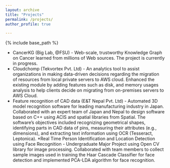 ```yaml
---
layout: archive
title: "Projects"
permalink: /projects/
author_profile: true

---
```


{% include base_path %}

* CancerKG (Big Lab, @FSU) - Web-scale, trustworthy Knowledge Graph on Cancer learned from millions of Web sources. The project is 
currently in progress.
* Cloudchomp (Tekvortex Pvt. Ltd) - An analytics tool to assist organizations in making data-driven decisions regarding the migration of 
resources from local private servers to AWS cloud. Enhanced the existing module by adding features such as disk, and memory usages analysis 
to help clients decide on migrating from on-premises servers to AWS Cloud.
* Feature recognition of CAD data (E&T Nepal Pvt. Ltd) - Automated 3D model recognition software for leading manufacturing industry in 
Japan. Collaborated with an expert team of Japan and Nepal to design software based on C++ using ACIS and spatial libraries from Spatial. 
The software’s objectives included recognizing geometrical shapes, identifying parts in CAD data of pins, measuring their attributes (e.g., 
dimensions), and extracting text information using OCR (Tesseract, Leptonica).
*Real Time Person Identification and Location Detection using Face Recognition - Undergraduate Major Project using Open CV library for 
image processing. Collaborated with team members to collect sample images used in training the Haar Cascade Classifier for face detection 
and implemented PCA-LDA algorithm for face recognition.  

